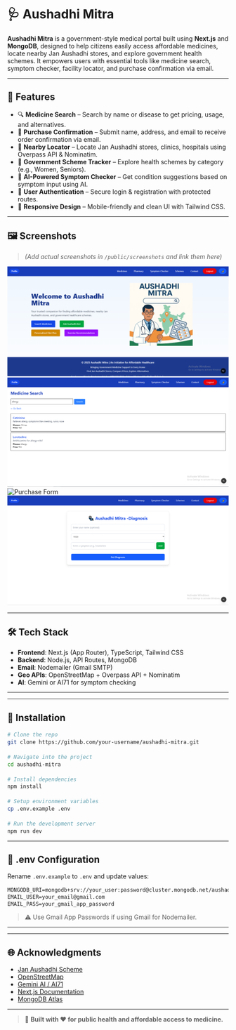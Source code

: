 # 🩺 Aushadhi Mitra

**Aushadhi Mitra** is a government-style medical portal built using **Next.js** and **MongoDB**, designed to help citizens easily access affordable medicines, locate nearby Jan Aushadhi stores, and explore government health schemes. It empowers users with essential tools like medicine search, symptom checker, facility locator, and purchase confirmation via email.


---

## 📌 Features

- 🔍 **Medicine Search** – Search by name or disease to get pricing, usage, and alternatives.
- 🛒 **Purchase Confirmation** – Submit name, address, and email to receive order confirmation via email.
- 📍 **Nearby Locator** – Locate Jan Aushadhi stores, clinics, hospitals using Overpass API & Nominatim.
- 📑 **Government Scheme Tracker** – Explore health schemes by category (e.g., Women, Seniors).
- 🧠 **AI-Powered Symptom Checker** – Get condition suggestions based on symptom input using AI.
- 🔐 **User Authentication** – Secure login & registration with protected routes.
- 📱 **Responsive Design** – Mobile-friendly and clean UI with Tailwind CSS.

---

## 🖼️ Screenshots

> _(Add actual screenshots in `/public/screenshots` and link them here)_

![Homepage](./public/screenshots/homepage.png)
![Medicine Search](./public/screenshots/medicine-search.png)
![Purchase Form](./public/screenshots/purchase-form.png)
![Symptom Checker](./public/screenshots/symptom-checker.png)

---

## 🛠️ Tech Stack

- **Frontend**: Next.js (App Router), TypeScript, Tailwind CSS
- **Backend**: Node.js, API Routes, MongoDB
- **Email**: Nodemailer (Gmail SMTP)
- **Geo APIs**: OpenStreetMap + Overpass API + Nominatim
- **AI**: Gemini or AI71 for symptom checking

---


---

## 🧪 Installation

```bash
# Clone the repo
git clone https://github.com/your-username/aushadhi-mitra.git

# Navigate into the project
cd aushadhi-mitra

# Install dependencies
npm install

# Setup environment variables
cp .env.example .env

# Run the development server
npm run dev
```

---

## 🔐 .env Configuration

Rename `.env.example` to `.env` and update values:

```env
MONGODB_URI=mongodb+srv://your_user:password@cluster.mongodb.net/aushadhi
EMAIL_USER=your_email@gmail.com
EMAIL_PASS=your_gmail_app_password

```
> ⚠️ Use Gmail App Passwords if using Gmail for Nodemailer.

---

---

## 🌐 Acknowledgments

- [Jan Aushadhi Scheme](https://janaushadhi.gov.in/)
- [OpenStreetMap](https://www.openstreetmap.org/)
- [Gemini AI / AI71](https://ai.google.dev/)
- [Next.js Documentation](https://nextjs.org/)
- [MongoDB Atlas](https://www.mongodb.com/atlas)

---

> 🔗 **Built with ❤️ for public health and affordable access to medicine.**